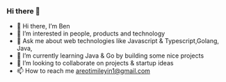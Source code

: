 ### Hi there 👋

- 👋 Hi there, I’m Ben
- 👀 I’m interested in people, products and technology
- 💬 Ask me about web technologies like Javascript & Typescript,Golang, Java, 
- 🌱 I’m currently learning Java & Go by building some nice projects
- 💞️ I’m looking to collaborate on projects & startup ideas
-  📫 How to reach me areotimileyin1@gmail.com
<!--
**iam-benjamen/iam-benjamen** is a ✨ _special_ ✨ repository because its `README.md` (this file) appears on your GitHub profile.

Here are some ideas to get you started:

- 🔭 I’m currently working on ...
- 🌱 I’m currently learning ...
- 👯 I’m looking to collaborate on ...
- 🤔 I’m looking for help with ...
- 💬 Ask me about ...
- 📫 How to reach me: ...
- 😄 Pronouns: ...
- ⚡ Fun fact: ...
-->
